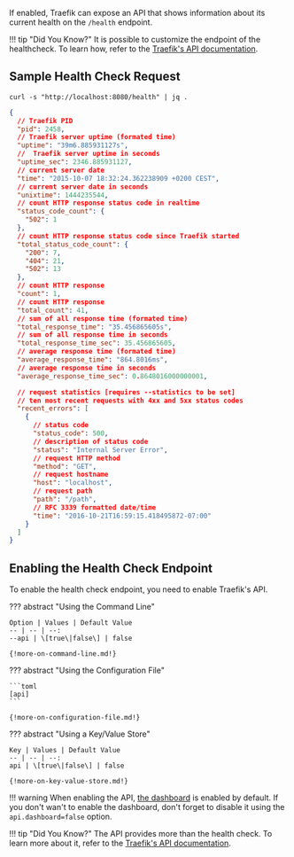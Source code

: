 If enabled, Traefik can expose an API that shows information about its current health on the `/health` endpoint.

!!! tip "Did You Know?"
    It is possible to customize the endpoint of the healthcheck. To learn how, refer to the [Traefik's API documentation](/advanced/api.md).

## Sample Health Check Request

```shell
curl -s "http://localhost:8080/health" | jq .
```

```json
{
  // Traefik PID
  "pid": 2458,
  // Traefik server uptime (formated time)
  "uptime": "39m6.885931127s",
  //  Traefik server uptime in seconds
  "uptime_sec": 2346.885931127,
  // current server date
  "time": "2015-10-07 18:32:24.362238909 +0200 CEST",
  // current server date in seconds
  "unixtime": 1444235544,
  // count HTTP response status code in realtime
  "status_code_count": {
    "502": 1
  },
  // count HTTP response status code since Traefik started
  "total_status_code_count": {
    "200": 7,
    "404": 21,
    "502": 13
  },
  // count HTTP response
  "count": 1,
  // count HTTP response
  "total_count": 41,
  // sum of all response time (formated time)
  "total_response_time": "35.456865605s",
  // sum of all response time in seconds
  "total_response_time_sec": 35.456865605,
  // average response time (formated time)
  "average_response_time": "864.8016ms",
  // average response time in seconds
  "average_response_time_sec": 0.8648016000000001,

  // request statistics [requires --statistics to be set]
  // ten most recent requests with 4xx and 5xx status codes
  "recent_errors": [
    {
      // status code
      "status_code": 500,
      // description of status code
      "status": "Internal Server Error",
      // request HTTP method
      "method": "GET",
      // request hostname
      "host": "localhost",
      // request path
      "path": "/path",
      // RFC 3339 formatted date/time
      "time": "2016-10-21T16:59:15.418495872-07:00"
    }
  ]
}
```

## Enabling the Health Check Endpoint

To enable the health check endpoint, you need to enable Traefik's API.

??? abstract "Using the Command Line"

    Option | Values | Default Value 
    -- | -- | --:
    --api | \[true\|false\] | false 
    
    {!more-on-command-line.md!}

??? abstract "Using the Configuration File"

    ```toml
    [api] 
    ```
    
    {!more-on-configuration-file.md!}

??? abstract "Using a Key/Value Store"

    Key | Values | Default Value
    -- | -- | --:
    api | \[true\|false\] | false
    
    {!more-on-key-value-store.md!}
    
!!! warning
    When enabling the API, [the dashboard](/configuration/dashboard/) is enabled by default. 
    If you don't wan't to enable the dashboard, don't forget to disable it using the `api.dashboard=false` option.

!!! tip "Did You Know?"
    The API provides more than the health check. To learn more about it, refer to the [Traefik's API documentation](/advanced/api.md).